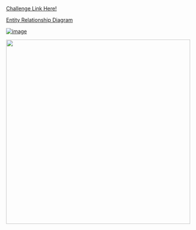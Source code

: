 <a href="https://8weeksqlchallenge.com/case-study-3/"> Challenge Link Here!

Entity Relationship Diagram

![image](https://github.com/user-attachments/assets/2383783e-ab44-49b5-bce8-c7d78ce11c3d)

<a href="url"><img src="https://8weeksqlchallenge.com/images/case-study-designs/3.png" align="center" height="500"  ></a>


